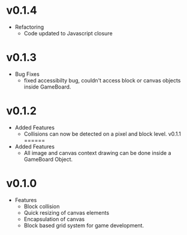 v0.1.4
======
- Refactoring
	- Code updated to Javascript closure

v0.1.3
======
- Bug Fixes
	- fixed accessibilty bug, couldn't access block or canvas objects inside GameBoard.

v0.1.2
======
- Added Features
	- Collisions can now be detected on a pixel and block level.
v0.1.1
======
- Added Features
	- All image and canvas context drawing can be done inside a GameBoard Object.

v0.1.0
======
- Features
	- Block collision
	- Quick resizing of canvas elements
	- Encapsulation of canvas
	- Block based grid system for game development.
